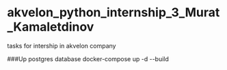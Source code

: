 # akvelon_python_internship_3_Murat_Kamaletdinov
tasks for intership in akvelon company

###Up postgres database
docker-compose up -d --build
